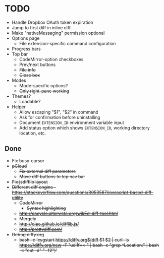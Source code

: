
# TODO

- Handle Dropbox OAuth token expiration
- Jump to first diff in inline diff
- Make "nativeMessaging" permission optional
- Options page
    - File extension-specific command configuration
- Progress bars
- Top bar
    - CodeMirror-option checkboxes
    - Prev/next buttons
    - ~~File info~~
    - ~~Close box~~
- Modes
    - Mode-specific options?
    - ~~Only right-pane working~~
- Themes?
    - Loadable?
- Helper
    - Allow escaping "$1", "$2" in command
    - Ask for confirmation before uninstalling
    - Document `EXTENSION_ID` environment variable input
    - Add status option which shows `EXTENSION_ID`, working directory location, etc.


## Done

- ~~Fix busy-cursor~~
- ~~pCloud~~
    - ~~Fix external diff parameters~~
    - ~~Move diff buttons to top nav bar~~
- ~~Fix jsdifflib layout~~
- ~~Different diff engine - https://stackoverflow.com/questions/3053587/javascript-based-diff-utility~~
    - ~~CodeMirror~~
        - ~~Syntax highlighting~~
    - ~~http://cacycle.altervista.org/wikEd-diff-tool.html~~
    - ~~Mergely~~
    - ~~http://qiao.github.io/difflib.js/~~
    - ~~http://prettydiff.com/~~
- ~~Debug diffy.org~~
    - ~~bash -c 'cygstart https://diffy.org$(diff $1 $2 | curl -is https://diffy.org/new -F "udiff=<-" | bash -c "grep ^Location:" | bash -c "cut -d\" \" -f2")'~~

